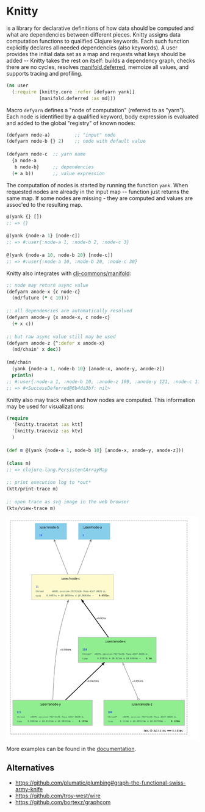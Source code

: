 # Knitty

is a library for declarative definitions of how data should be computed and what are dependencies between different pieces.
Knitty assigns data computation functions to qualified Clojure keywords. Each such function explicitly declares all needed dependencies (also keywords).  A user provides the initial data set as a map and requests what keys should be added -- Knitty takes the rest on itself: builds a dependency graph, checks there are no cycles, resolves [manifold.deferred](https://github.com/clj-commons/manifold/blob/master/doc/deferred.md), memoize all values, and supports tracing and profiling.

```clojure
(ns user
  (:require [knitty.core :refer [defyarn yank]]
            [manifold.deferred :as md]))
```

Macro `defyarn` defines a "node of computation" (referred to as "yarn").  Each node is identified by a qualified keyword, body expression is evaluated and added to the global "registry" of known nodes:

```clojure
(defyarn node-a)         ;; "input" node
(defyarn node-b {} 2)    ;; node with default value

(defyarn node-c  ;; yarn name
  {a node-a
   b node-b}     ;; dependencies
  (+ a b))       ;; value expression
```

The computation of nodes is started by running the function `yank`.  When requested nodes are already in the input map -- function just returns the same map. If some nodes are missing - they are computed and values are assoc'ed to the resulting map.


```clojure
@(yank {} [])
;; => {}

@(yank {node-a 1} [node-c])
;; => #:user{:node-a 1, :node-b 2, :node-c 3}

@(yank {node-a 10, node-b 20} [node-c])
;; => #:user{:node-a 10, :node-b 20, :node-c 30}
```

Knitty also integrates with [clj-commons/manifold](https://github.com/clj-commons/manifold):


```clojure
;; node may return async value
(defyarn anode-x {c node-c}
  (md/future (* c 10)))

;; all dependencies are automatically resolved
(defyarn anode-y {x anode-x, c node-c}
  (+ x c))

;; but raw async value still may be used
(defyarn anode-z {^:defer x anode-x}
  (md/chain' x dec))

(md/chain
  (yank {node-a 1, node-b 10} [anode-x, anode-y, anode-z])
  println)
;; #:user{:node-a 1, :node-b 10, :anode-z 109, :anode-y 121, :node-c 11, :anode-x 110}
;; => #<SuccessDeferred@6b4da3bf: nil>
```

Knitty also may track when and how nodes are computed.
This information may be used for visualizations:

```clojure
(require
  '[knitty.tracetxt :as ktt]
  '[knitty.traceviz :as ktv]
  )

(def m @(yank {node-a 1, node-b 10} [anode-x, anode-y, anode-z]))

(class m)
;; => clojure.lang.PersistentArrayMap

;; print execution log to *out*
(ktt/print-trace m)

;; open trace as svg image in the web browser
(ktv/view-trace m)
```

![](doc/img/readme_trace_example1.svg)

More examples can be found in the [documentation](/doc/intro.md).

## Alternatives

- https://github.com/plumatic/plumbing#graph-the-functional-swiss-army-knife
- https://github.com/troy-west/wire
- https://github.com/bortexz/graphcom
